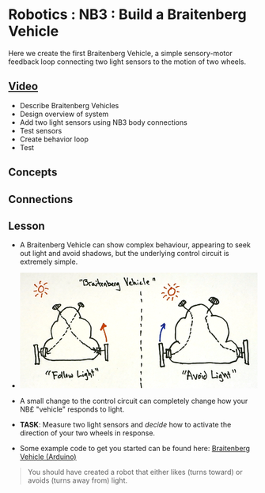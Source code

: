 # Robotics : NB3 : Build a Braitenberg Vehicle
Here we create the first Braitenberg Vehicle, a simple sensory-motor feedback loop connecting two light sensors to the motion of two wheels.

## [Video](https://vimeo.com/1034798460)
- Describe Braitenberg Vehicles
- Design overview of system
- Add two light sensors using NB3 body connections
- Test sensors
- Create behavior loop
- Test

## Concepts

## Connections

## Lesson
- A Braitenberg Vehicle can show complex behaviour, appearing to seek out light and avoid shadows, but the underlying control circuit is extremely simple.
- ![Braitenberg Vehicle:600](/boxes/robotics/_resources/images/braitenberg_vehicle.png)
- A small change to the control circuit can completely change how your NB£ "vehicle" responds to light.

- **TASK**: Measure two light sensors and *decide* how to activate the direction of your two wheels in response.
- Some example code to get you started can be found here: [Braitenberg Vehicle (Arduino)](/boxes/robotics/programming/arduino/braitenberg_vehicle/braitenberg_vehicle.ino)
> You should have created a robot that either likes (turns toward) or avoids (turns away from) light.
